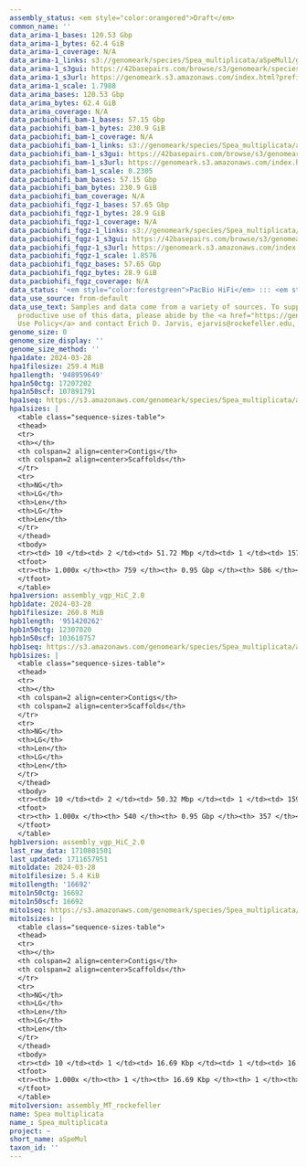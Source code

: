```yaml
---
assembly_status: <em style="color:orangered">Draft</em>
common_name: ''
data_arima-1_bases: 120.53 Gbp
data_arima-1_bytes: 62.4 GiB
data_arima-1_coverage: N/A
data_arima-1_links: s3://genomeark/species/Spea_multiplicata/aSpeMul1/genomic_data/arima/<br>
data_arima-1_s3gui: https://42basepairs.com/browse/s3/genomeark/species/Spea_multiplicata/aSpeMul1/genomic_data/arima/
data_arima-1_s3url: https://genomeark.s3.amazonaws.com/index.html?prefix=species/Spea_multiplicata/aSpeMul1/genomic_data/arima/
data_arima-1_scale: 1.7988
data_arima_bases: 120.53 Gbp
data_arima_bytes: 62.4 GiB
data_arima_coverage: N/A
data_pacbiohifi_bam-1_bases: 57.15 Gbp
data_pacbiohifi_bam-1_bytes: 230.9 GiB
data_pacbiohifi_bam-1_coverage: N/A
data_pacbiohifi_bam-1_links: s3://genomeark/species/Spea_multiplicata/aSpeMul1/genomic_data/pacbio_hifi/<br>
data_pacbiohifi_bam-1_s3gui: https://42basepairs.com/browse/s3/genomeark/species/Spea_multiplicata/aSpeMul1/genomic_data/pacbio_hifi/
data_pacbiohifi_bam-1_s3url: https://genomeark.s3.amazonaws.com/index.html?prefix=species/Spea_multiplicata/aSpeMul1/genomic_data/pacbio_hifi/
data_pacbiohifi_bam-1_scale: 0.2305
data_pacbiohifi_bam_bases: 57.15 Gbp
data_pacbiohifi_bam_bytes: 230.9 GiB
data_pacbiohifi_bam_coverage: N/A
data_pacbiohifi_fqgz-1_bases: 57.65 Gbp
data_pacbiohifi_fqgz-1_bytes: 28.9 GiB
data_pacbiohifi_fqgz-1_coverage: N/A
data_pacbiohifi_fqgz-1_links: s3://genomeark/species/Spea_multiplicata/aSpeMul1/genomic_data/pacbio_hifi/<br>
data_pacbiohifi_fqgz-1_s3gui: https://42basepairs.com/browse/s3/genomeark/species/Spea_multiplicata/aSpeMul1/genomic_data/pacbio_hifi/
data_pacbiohifi_fqgz-1_s3url: https://genomeark.s3.amazonaws.com/index.html?prefix=species/Spea_multiplicata/aSpeMul1/genomic_data/pacbio_hifi/
data_pacbiohifi_fqgz-1_scale: 1.8576
data_pacbiohifi_fqgz_bases: 57.65 Gbp
data_pacbiohifi_fqgz_bytes: 28.9 GiB
data_pacbiohifi_fqgz_coverage: N/A
data_status: '<em style="color:forestgreen">PacBio HiFi</em> ::: <em style="color:forestgreen">Arima</em>'
data_use_source: from-default
data_use_text: Samples and data come from a variety of sources. To support fair and
  productive use of this data, please abide by the <a href="https://genome10k.soe.ucsc.edu/data-use-policies/">Data
  Use Policy</a> and contact Erich D. Jarvis, ejarvis@rockefeller.edu, with any questions.
genome_size: 0
genome_size_display: ''
genome_size_method: ''
hpa1date: 2024-03-28
hpa1filesize: 259.4 MiB
hpa1length: '948959649'
hpa1n50ctg: 17207202
hpa1n50scf: 107891791
hpa1seq: https://s3.amazonaws.com/genomeark/species/Spea_multiplicata/aSpeMul1/assembly_vgp_HiC_2.0/aSpeMul1.HiC.hap1.20240328.fasta.gz
hpa1sizes: |
  <table class="sequence-sizes-table">
  <thead>
  <tr>
  <th></th>
  <th colspan=2 align=center>Contigs</th>
  <th colspan=2 align=center>Scaffolds</th>
  </tr>
  <tr>
  <th>NG</th>
  <th>LG</th>
  <th>Len</th>
  <th>LG</th>
  <th>Len</th>
  </tr>
  </thead>
  <tbody>
  <tr><td> 10 </td><td> 2 </td><td> 51.72 Mbp </td><td> 1 </td><td> 157.61 Mbp </td></tr><tr><td> 20 </td><td> 4 </td><td> 45.96 Mbp </td><td> 2 </td><td> 127.71 Mbp </td></tr><tr><td> 30 </td><td> 6 </td><td> 37.68 Mbp </td><td> 2 </td><td> 127.71 Mbp </td></tr><tr><td> 40 </td><td> 10 </td><td> 21.14 Mbp </td><td> 3 </td><td> 109.24 Mbp </td></tr><tr style="background-color:#cccccc;"><td> 50 </td><td> 15 </td><td style="background-color:#88ff88;"> 17.21 Mbp </td><td> 4 </td><td style="background-color:#88ff88;"> 107.89 Mbp </td></tr><tr><td> 60 </td><td> 22 </td><td> 11.42 Mbp </td><td> 5 </td><td> 99.64 Mbp </td></tr><tr><td> 70 </td><td> 32 </td><td> 6.94 Mbp </td><td> 6 </td><td> 83.22 Mbp </td></tr><tr><td> 80 </td><td> 53 </td><td> 3.05 Mbp </td><td> 8 </td><td> 44.86 Mbp </td></tr><tr><td> 90 </td><td> 108 </td><td> 1.05 Mbp </td><td> 10 </td><td> 38.61 Mbp </td></tr><tr><td> 100 </td><td> 759 </td><td> 11.43 Kbp </td><td> 586 </td><td> 11.43 Kbp </td></tr></tbody>
  <tfoot>
  <tr><th> 1.000x </th><th> 759 </th><th> 0.95 Gbp </th><th> 586 </th><th> 0.95 Gbp </th></tr>
  </tfoot>
  </table>
hpa1version: assembly_vgp_HiC_2.0
hpb1date: 2024-03-28
hpb1filesize: 260.8 MiB
hpb1length: '951420262'
hpb1n50ctg: 12307020
hpb1n50scf: 103610757
hpb1seq: https://s3.amazonaws.com/genomeark/species/Spea_multiplicata/aSpeMul1/assembly_vgp_HiC_2.0/aSpeMul1.HiC.hap2.20240328.fasta.gz
hpb1sizes: |
  <table class="sequence-sizes-table">
  <thead>
  <tr>
  <th></th>
  <th colspan=2 align=center>Contigs</th>
  <th colspan=2 align=center>Scaffolds</th>
  </tr>
  <tr>
  <th>NG</th>
  <th>LG</th>
  <th>Len</th>
  <th>LG</th>
  <th>Len</th>
  </tr>
  </thead>
  <tbody>
  <tr><td> 10 </td><td> 2 </td><td> 50.32 Mbp </td><td> 1 </td><td> 159.13 Mbp </td></tr><tr><td> 20 </td><td> 4 </td><td> 43.22 Mbp </td><td> 2 </td><td> 127.22 Mbp </td></tr><tr><td> 30 </td><td> 7 </td><td> 29.99 Mbp </td><td> 2 </td><td> 127.22 Mbp </td></tr><tr><td> 40 </td><td> 11 </td><td> 22.47 Mbp </td><td> 3 </td><td> 109.03 Mbp </td></tr><tr style="background-color:#cccccc;"><td> 50 </td><td> 17 </td><td style="background-color:#88ff88;"> 12.31 Mbp </td><td> 4 </td><td style="background-color:#88ff88;"> 103.61 Mbp </td></tr><tr><td> 60 </td><td> 26 </td><td> 8.23 Mbp </td><td> 5 </td><td> 101.77 Mbp </td></tr><tr><td> 70 </td><td> 40 </td><td> 5.70 Mbp </td><td> 7 </td><td> 45.13 Mbp </td></tr><tr><td> 80 </td><td> 61 </td><td> 3.29 Mbp </td><td> 9 </td><td> 38.86 Mbp </td></tr><tr><td> 90 </td><td> 110 </td><td> 1.11 Mbp </td><td> 12 </td><td> 28.99 Mbp </td></tr><tr><td> 100 </td><td> 540 </td><td> 14.06 Kbp </td><td> 357 </td><td> 14.06 Kbp </td></tr></tbody>
  <tfoot>
  <tr><th> 1.000x </th><th> 540 </th><th> 0.95 Gbp </th><th> 357 </th><th> 0.95 Gbp </th></tr>
  </tfoot>
  </table>
hpb1version: assembly_vgp_HiC_2.0
last_raw_data: 1710801501
last_updated: 1711657951
mito1date: 2024-03-28
mito1filesize: 5.4 KiB
mito1length: '16692'
mito1n50ctg: 16692
mito1n50scf: 16692
mito1seq: https://s3.amazonaws.com/genomeark/species/Spea_multiplicata/aSpeMul1/assembly_MT_rockefeller/aSpeMul1.MT.20240328.fasta.gz
mito1sizes: |
  <table class="sequence-sizes-table">
  <thead>
  <tr>
  <th></th>
  <th colspan=2 align=center>Contigs</th>
  <th colspan=2 align=center>Scaffolds</th>
  </tr>
  <tr>
  <th>NG</th>
  <th>LG</th>
  <th>Len</th>
  <th>LG</th>
  <th>Len</th>
  </tr>
  </thead>
  <tbody>
  <tr><td> 10 </td><td> 1 </td><td> 16.69 Kbp </td><td> 1 </td><td> 16.69 Kbp </td></tr><tr><td> 20 </td><td> 1 </td><td> 16.69 Kbp </td><td> 1 </td><td> 16.69 Kbp </td></tr><tr><td> 30 </td><td> 1 </td><td> 16.69 Kbp </td><td> 1 </td><td> 16.69 Kbp </td></tr><tr><td> 40 </td><td> 1 </td><td> 16.69 Kbp </td><td> 1 </td><td> 16.69 Kbp </td></tr><tr style="background-color:#cccccc;"><td> 50 </td><td> 1 </td><td style="background-color:#ff8888;"> 16.69 Kbp </td><td> 1 </td><td style="background-color:#ff8888;"> 16.69 Kbp </td></tr><tr><td> 60 </td><td> 1 </td><td> 16.69 Kbp </td><td> 1 </td><td> 16.69 Kbp </td></tr><tr><td> 70 </td><td> 1 </td><td> 16.69 Kbp </td><td> 1 </td><td> 16.69 Kbp </td></tr><tr><td> 80 </td><td> 1 </td><td> 16.69 Kbp </td><td> 1 </td><td> 16.69 Kbp </td></tr><tr><td> 90 </td><td> 1 </td><td> 16.69 Kbp </td><td> 1 </td><td> 16.69 Kbp </td></tr><tr><td> 100 </td><td> 1 </td><td> 16.69 Kbp </td><td> 1 </td><td> 16.69 Kbp </td></tr></tbody>
  <tfoot>
  <tr><th> 1.000x </th><th> 1 </th><th> 16.69 Kbp </th><th> 1 </th><th> 16.69 Kbp </th></tr>
  </tfoot>
  </table>
mito1version: assembly_MT_rockefeller
name: Spea multiplicata
name_: Spea_multiplicata
project: ~
short_name: aSpeMul
taxon_id: ''
---
```

